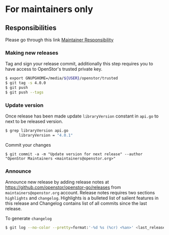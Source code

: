 For maintainers only
====================

Responsibilities
----------------

Please go through this link [Maintainer Responsibility](https://gist.github.com/abperiasamy/f4d9b31d3186bbd26522)

### Making new releases

Tag and sign your release commit, additionally this step requires you to have access to OpenStor's trusted private key.

```sh
$ export GNUPGHOME=/media/${USER}/openstor/trusted
$ git tag -s 4.0.0
$ git push
$ git push --tags
```

### Update version

Once release has been made update `libraryVersion` constant in `api.go` to next to be released version.

```sh
$ grep libraryVersion api.go
      libraryVersion = "4.0.1"
```

Commit your changes

```
$ git commit -a -m "Update version for next release" --author "OpenStor Maintainers <maintainers@openstor.org>"
```

### Announce

Announce new release by adding release notes at https://github.com/openstor/openstor-go/releases from `maintainers@openstor.org` account. Release notes requires two sections `highlights` and `changelog`. Highlights is a bulleted list of salient features in this release and Changelog contains list of all commits since the last release.

To generate `changelog`

```sh
$ git log --no-color --pretty=format:'-%d %s (%cr) <%an>' <last_release_tag>..<latest_release_tag>
```
